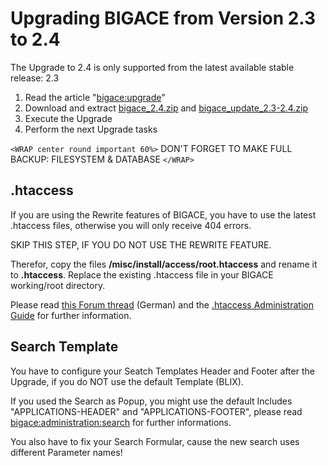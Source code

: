 # Upgrading BIGACE from Version 2.3 to 2.4

The Upgrade to 2.4 is only supported from the latest available stable release: 2.3

 1.  Read the article "[bigace:upgrade](upgrade)"
 2.  Download and extract [bigace_2.4.zip](http://downloads.sourceforge.net/bigace/bigace_2.4.zip) and [bigace_update_2.3-2.4.zip](http://downloads.sourceforge.net/bigace/bigace_update_2.3-2.4.zip)
 3.  Execute the Upgrade
 4.  Perform the next Upgrade tasks

`<WRAP center round important 60%>`
DON'T FORGET TO MAKE FULL BACKUP: 
FILESYSTEM & DATABASE
`</WRAP>`

## .htaccess

If you are using the Rewrite features of BIGACE, you have to use the latest .htaccess files, otherwise you will only receive 404 errors.

SKIP THIS STEP, IF YOU DO NOT USE THE REWRITE FEATURE.

Therefor, copy the files **/misc/install/access/root.htaccess** and rename it to **.htaccess**. Replace the existing .htaccess file in your BIGACE working/root directory.

Please read [this Forum thread](http://www.bigace.de/forum/index.php/topic,136.0.html) (German) and the [.htaccess Administration Guide](administration/urlrewriting) for further information.

## Search Template

You have to configure your Seatch Templates Header and Footer after the Upgrade, if you do NOT use the default Template (BLIX).

If you used the Search as Popup, you might use the default Includes "APPLICATIONS-HEADER" and "APPLICATIONS-FOOTER", please read [bigace:administration:search](administration/search) for further informations.

You also have to fix your Search Formular, cause the new search uses different Parameter names!

